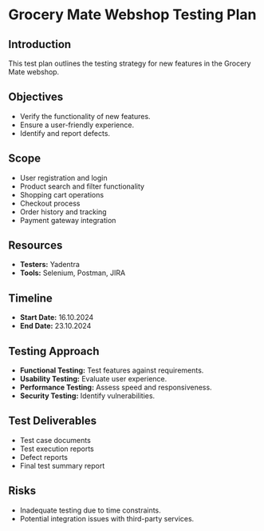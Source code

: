 # Grocery Mate Webshop Testing Plan

## Introduction
This test plan outlines the testing strategy for new features in the Grocery Mate webshop.

## Objectives
- Verify the functionality of new features.
- Ensure a user-friendly experience.
- Identify and report defects.

## Scope
- User registration and login
- Product search and filter functionality
- Shopping cart operations
- Checkout process
- Order history and tracking
- Payment gateway integration

## Resources
- **Testers:** Yadentra
- **Tools:** Selenium, Postman, JIRA

## Timeline
- **Start Date:** 16.10.2024
- **End Date:** 23.10.2024

## Testing Approach
- **Functional Testing:** Test features against requirements.
- **Usability Testing:** Evaluate user experience.
- **Performance Testing:** Assess speed and responsiveness.
- **Security Testing:** Identify vulnerabilities.

## Test Deliverables
- Test case documents
- Test execution reports
- Defect reports
- Final test summary report

## Risks
- Inadequate testing due to time constraints.
- Potential integration issues with third-party services.
